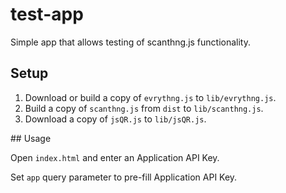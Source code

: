 # test-app

Simple app that allows testing of scanthng.js functionality.


## Setup

1. Download or build a copy of `evrythng.js` to `lib/evrythng.js`.
1. Build a copy of `scanthng.js` from `dist` to `lib/scanthng.js`.
2. Download a copy of `jsQR.js` to `lib/jsQR.js`.


## Usage

Open `index.html` and enter an Application API Key.

Set `app` query parameter to pre-fill Application API Key.
